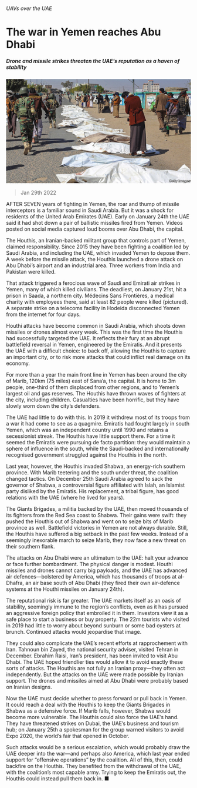 ###### UAVs over the UAE

# The war in Yemen reaches Abu Dhabi 

##### Drone and missile strikes threaten the UAE’s reputation as a haven of stability 

![image](images/20220129_MAP003_2.jpg) 

> Jan 29th 2022 

AFTER SEVEN years of fighting in Yemen, the roar and thump of missile interceptors is a familiar sound in Saudi Arabia. But it was a shock for residents of the United Arab Emirates (UAE). Early on January 24th the UAE said it had shot down a pair of ballistic missiles fired from Yemen. Videos posted on social media captured loud booms over Abu Dhabi, the capital.

The Houthis, an Iranian-backed militant group that controls part of Yemen, claimed responsibility. Since 2015 they have been fighting a coalition led by Saudi Arabia, and including the UAE, which invaded Yemen to depose them. A week before the missile attack, the Houthis launched a drone attack on Abu Dhabi’s airport and an industrial area. Three workers from India and Pakistan were killed.


That attack triggered a ferocious wave of Saudi and Emirati air strikes in Yemen, many of which killed civilians. The deadliest, on January 21st, hit a prison in Saada, a northern city. Médecins Sans Frontières, a medical charity with employees there, said at least 82 people were killed (pictured). A separate strike on a telecoms facility in Hodeida disconnected Yemen from the internet for four days.

Houthi attacks have become common in Saudi Arabia, which shoots down missiles or drones almost every week. This was the first time the Houthis had successfully targeted the UAE. It reflects their fury at an abrupt battlefield reversal in Yemen, engineered by the Emiratis. And it presents the UAE with a difficult choice: to back off, allowing the Houthis to capture an important city, or to risk more attacks that could inflict real damage on its economy.

For more than a year the main front line in Yemen has been around the city of Marib, 120km (75 miles) east of Sana’a, the capital. It is home to 3m people, one-third of them displaced from other regions, and to Yemen’s largest oil and gas reserves. The Houthis have thrown waves of fighters at the city, including children. Casualties have been horrific, but they have slowly worn down the city’s defenders.

The UAE had little to do with this. In 2019 it withdrew most of its troops from a war it had come to see as a quagmire. Emiratis had fought largely in south Yemen, which was an independent country until 1990 and retains a secessionist streak. The Houthis have little support there. For a time it seemed the Emiratis were pursuing de facto partition: they would maintain a sphere of influence in the south, while the Saudi-backed and internationally recognised government struggled against the Houthis in the north.

Last year, however, the Houthis invaded Shabwa, an energy-rich southern province. With Marib teetering and the south under threat, the coalition changed tactics. On December 25th Saudi Arabia agreed to sack the governor of Shabwa, a controversial figure affiliated with Islah, an Islamist party disliked by the Emiratis. His replacement, a tribal figure, has good relations with the UAE (where he lived for years).

The Giants Brigades, a militia backed by the UAE, then moved thousands of its fighters from the Red Sea coast to Shabwa. Their gains were swift: they pushed the Houthis out of Shabwa and went on to seize bits of Marib province as well. Battlefield victories in Yemen are not always durable. Still, the Houthis have suffered a big setback in the past few weeks. Instead of a seemingly inexorable march to seize Marib, they now face a new threat on their southern flank.

The attacks on Abu Dhabi were an ultimatum to the UAE: halt your advance or face further bombardment. The physical danger is modest. Houthi missiles and drones cannot carry big payloads, and the UAE has advanced air defences—bolstered by America, which has thousands of troops at al-Dhafra, an air base south of Abu Dhabi (they fired their own air-defence systems at the Houthi missiles on January 24th).

The reputational risk is far greater. The UAE markets itself as an oasis of stability, seemingly immune to the region’s conflicts, even as it has pursued an aggressive foreign policy that embroiled it in them. Investors view it as a safe place to start a business or buy property. The 22m tourists who visited in 2019 had little to worry about beyond sunburn or some bad oysters at brunch. Continued attacks would jeopardise that image.

They could also complicate the UAE’s recent efforts at rapprochement with Iran. Tahnoun bin Zayed, the national security adviser, visited Tehran in December. Ebrahim Raisi, Iran’s president, has been invited to visit Abu Dhabi. The UAE hoped friendlier ties would allow it to avoid exactly these sorts of attacks. The Houthis are not fully an Iranian proxy—they often act independently. But the attacks on the UAE were made possible by Iranian support. The drones and missiles aimed at Abu Dhabi were probably based on Iranian designs.

Now the UAE must decide whether to press forward or pull back in Yemen. It could reach a deal with the Houthis to keep the Giants Brigades in Shabwa as a defensive force. If Marib falls, however, Shabwa would become more vulnerable. The Houthis could also force the UAE’s hand. They have threatened strikes on Dubai, the UAE’s business and tourism hub; on January 25th a spokesman for the group warned visitors to avoid Expo 2020, the world’s fair that opened in October.

Such attacks would be a serious escalation, which would probably draw the UAE deeper into the war—and perhaps also America, which last year ended support for “offensive operations” by the coalition. All of this, then, could backfire on the Houthis. They benefited from the withdrawal of the UAE, with the coalition’s most capable army. Trying to keep the Emiratis out, the Houthis could instead pull them back in. ■

